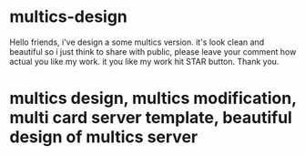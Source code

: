 # multics-design
Hello friends,
i've design a some multics version.
it's look clean and beautiful so i just think to share with public, please leave your comment how actual you like my work.
it you like my work hit STAR button.
Thank you.
# multics design, multics modification, multi card server template, beautiful design of multics server
